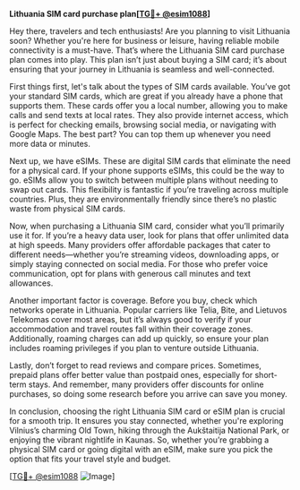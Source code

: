 **Lithuania SIM card purchase plan[[TG💪+ @esim1088](https://t.me/s/esim1088)]**

Hey there, travelers and tech enthusiasts! Are you planning to visit Lithuania soon? Whether you're here for business or leisure, having reliable mobile connectivity is a must-have. That’s where the Lithuania SIM card purchase plan comes into play. This plan isn’t just about buying a SIM card; it’s about ensuring that your journey in Lithuania is seamless and well-connected.

First things first, let's talk about the types of SIM cards available. You’ve got your standard SIM cards, which are great if you already have a phone that supports them. These cards offer you a local number, allowing you to make calls and send texts at local rates. They also provide internet access, which is perfect for checking emails, browsing social media, or navigating with Google Maps. The best part? You can top them up whenever you need more data or minutes.

Next up, we have eSIMs. These are digital SIM cards that eliminate the need for a physical card. If your phone supports eSIMs, this could be the way to go. eSIMs allow you to switch between multiple plans without needing to swap out cards. This flexibility is fantastic if you’re traveling across multiple countries. Plus, they are environmentally friendly since there’s no plastic waste from physical SIM cards.

Now, when purchasing a Lithuania SIM card, consider what you’ll primarily use it for. If you’re a heavy data user, look for plans that offer unlimited data at high speeds. Many providers offer affordable packages that cater to different needs—whether you’re streaming videos, downloading apps, or simply staying connected on social media. For those who prefer voice communication, opt for plans with generous call minutes and text allowances.

Another important factor is coverage. Before you buy, check which networks operate in Lithuania. Popular carriers like Telia, Bite, and Lietuvos Telekomas cover most areas, but it’s always good to verify if your accommodation and travel routes fall within their coverage zones. Additionally, roaming charges can add up quickly, so ensure your plan includes roaming privileges if you plan to venture outside Lithuania.

Lastly, don’t forget to read reviews and compare prices. Sometimes, prepaid plans offer better value than postpaid ones, especially for short-term stays. And remember, many providers offer discounts for online purchases, so doing some research before you arrive can save you money.

In conclusion, choosing the right Lithuania SIM card or eSIM plan is crucial for a smooth trip. It ensures you stay connected, whether you're exploring Vilnius’s charming Old Town, hiking through the Aukštaitija National Park, or enjoying the vibrant nightlife in Kaunas. So, whether you’re grabbing a physical SIM card or going digital with an eSIM, make sure you pick the option that fits your travel style and budget.

[[TG💪+ @esim1088](https://t.me/s/esim1088) ![Image](https://i.postimg.cc/Y0z9fWf4/image.png)]
